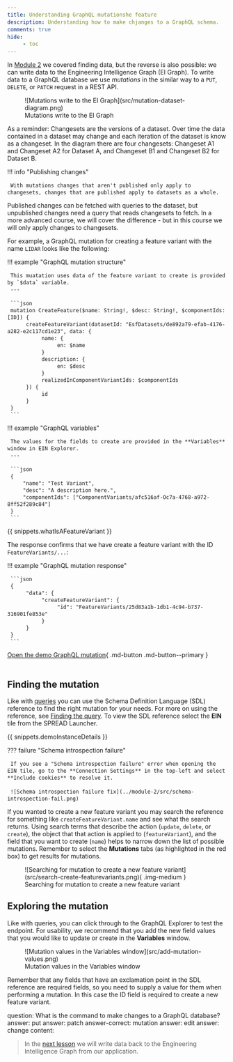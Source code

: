 ```yaml
---
title: Understanding GraphQL mutationshe feature 
description: Understanding how to make chjanges to a GraphQL schema.
comments: true
hide:
     - toc
---
```


In [Module 2](../module-2/querying-spread.md#finding-the-query) we covered finding data, but the reverse is also possible: we can write data to the Engineering Intelligence Graph (EI Graph). To write data to a GraphQL database we use _mutations_ in the similar way to a `PUT`, `DELETE`, or `PATCH` request in a REST API.

<figure markdown="span">
     ![Mutations write to the EI Graph](src/mutation-dataset-diagram.png)
     <figcaption>Mutations write to the EI Graph</figcaption>
</figure>

As a reminder: Changesets are the versions of a dataset. Over time the data contained in a dataset may change and each iteration of the dataset is know as a changeset. In the diagram there are four changesets: Changeset A1 and Changeset A2 for Dataset A, and Changeset B1 and Changeset B2 for Dataset B.

!!! info "Publishing changes"

     With mutations changes that aren't published only apply to changesets, changes that are published apply to datasets as a whole.

Published changes can be fetched with queries to the dataset, but unpublished changes need a query that reads changesets to fetch. In a more advanced course, we will cover the difference - but in this course we will only apply changes to changesets.

For example, a GraphQL mutation for creating a feature variant with the name `LIDAR` looks like the following:

<div class='grid' markdown>

!!! example "GraphQL mutation structure"

     This muatation uses data of the feature variant to create is provided by `$data` variable.
     ---

     ```json
     mutation CreateFeature($name: String!, $desc: String!, $componentIds: [ID]) {
          createFeatureVariant(datasetId: "EsfDatasets/de892a79-efab-4176-a282-e2c117cd1e23", data: {
               name: {
                    en: $name
               }
               description: {
                    en: $desc
               }
               realizedInComponentVariantIds: $componentIds
          }) {
               id
          }
     }
     ```
     
!!! example "GraphQL variables"

     The values for the fields to create are provided in the **Variables** window in EIN Explorer.
     ---

     ```json
     {
	     "name": "Test Variant",
	     "desc": "A description here.",
	     "componentIds": ["ComponentVariants/afc516af-Oc7a-4768-a972-8ff52f289c84"]
     }
     ```
</div>

{{ snippets.whatIsAFeatureVariant }}

The response confirms that we have create a feature variant with the ID `FeatureVariants/...`:

<div class='grid' markdown>

!!! example "GraphQL mutation response"

     ```json
     {
          "data": {
               "createFeatureVariant": {
                    "id": "FeatureVariants/25d83a1b-1db1-4c94-b737-316901fe853e"
               }
          }
     }
     ```

[Open the demo GraphQL mutation](https://app.spread.ai/ein?explorerURLState=N4IgJg9gxgrgtgUwHYBcQC4RxighigSwiQAIBhAJwXwQDFqUYqAKAEiV0XRIGUUKCSAOYBCADQlWYBAGco3PgOHjJUCHAAOxZCgCSYGdwDaugCIBdAJQlgAHSS2UUKjXr4mCAGq4BuVMzB8XBkEPTBuWxAAURkAM1MgkJQZAHppAA4ATgAmXAB2TIBaBFjcACNCgBYARjyANkLcbPTs4uyoatqoMGqEbIBmSIlAvG47BxRHDi4be0d5lGRudk4EOcmUAF91x2k5AQ1CYjGdjaXJPahT7YnHFwAbAgAvBDBdJDJ1LSQdb19UfSGVRfbQAgzrTbWcYLAhgCH2TYgMQgABuPgI5XusgwIGhkxA0zWGBIkQAKrJ8WIduBZFdiZEAIIkS4HI6kAAWCCoADohtS1JpQWEZJFjJFPoKfqg-hjUKlcLEoABWap1BWFADyUDyuCq9XSjUyeVa6VisSV2VizUyUHSlUi5gRIE2QA){ .md-button .md-button--primary }
<br>
<br>

## Finding the mutation

Like with [queries](../module-2/querying-spread.md) you can use the Schema Definition Language (SDL) reference to find the right mutation for your needs. For more on using the reference, see [Finding the query](../module-2/querying-spread.md#finding-the-query). To view the SDL reference select the **EIN** tile from the SPREAD Launcher.

{{ snippets.demoInstanceDetails }}

??? failure "Schema introspection failure"

     If you see a "Schema introspection failure" error when opening the EIN tile, go to the **Connection Settings** in the top-left and select **Include cookies** to resolve it.

     ![Schema introspection failure fix](../module-2/src/schema-introspection-fail.png)

If you wanted to create a new feature variant you may search the reference for something like `createFeatureVariant.name` and see what the search returns. Using search terms that describe the action (`update`, `delete`, or `create`), the object that that action is applied to (`featureVariant`), and the field that you want to create (`name`) helps to narrow down the list of possible mutations. Remember to select the **Mutations** tabs (as highlighted in the red box) to get results for mutations.

<figure markdown="span">
     ![Searching for mutation to create a new feature variant](src/search-create-featurevariants.png){ .img-medium }
     <figcaption>Searching for mutation to create a new feature variant</figcaption>
</figure>

## Exploring the mutation

Like with queries, you can click through to the GraphQL Explorer to test the endpoint. For usability, we recommend that you add the new field values that you would like to update or create in the **Variables** window.

<figure markdown="span">
     ![Mutation values in the Variables window](src/add-mutation-values.png)
     <figcaption>Mutation values in the Variables window</figcaption>
</figure>

Remember that any fields that have an exclamation point in the SDL reference are required fields, so you need to supply a value for them when performing a mutation. In this case the ID field is required to create a new feature variant.

<?quiz?>
question: What is the command to make changes to a GraphQL database?
answer: put
answer: patch
answer-correct: mutation
answer: edit
answer: change
content:
<p></p>
<?/quiz?>

<blockquote class="next-lesson">In the <a href="creating-an-authoring-app.html">next lesson</a> we will write data back to the Engineering Intelligence Graph from our application.</blockquote>
